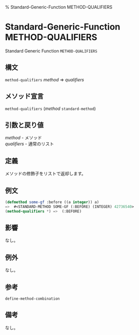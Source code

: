 % Standard-Generic-Function METHOD-QUALIFIERS

# Standard-Generic-Function METHOD-QUALIFIERS


Standard Generic Function `METHOD-QUALIFIERS`


## 構文

`method-qualifiers` *method* => *qualifiers*


## メソッド宣言

`method-qualifiers` (*method* `standard-method`)


## 引数と戻り値

*method* - メソッド  
*qualifiers* - 通常のリスト


## 定義

メソッドの修飾子をリストで返却します。


## 例文

```lisp
(defmethod some-gf :before ((a integer)) a)
=>  #<STANDARD-METHOD SOME-GF (:BEFORE) (INTEGER) 42736540>
(method-qualifiers *) =>  (:BEFORE)
```


## 影響

なし。


## 例外

なし。


## 参考

`define-method-combination`


## 備考

なし。

